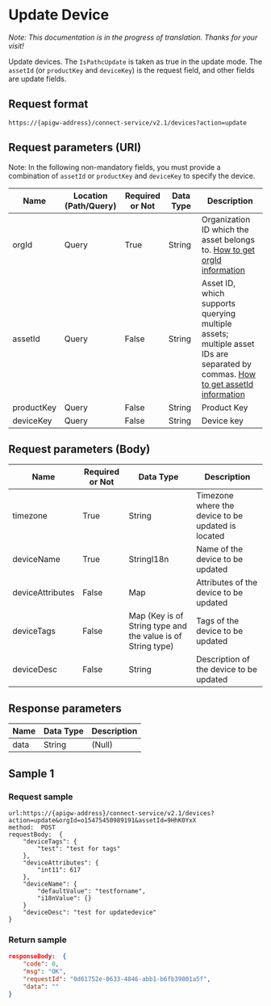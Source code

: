# Update Device

*Note:  This documentation is in the progress of translation. Thanks for your visit!*

Update devices. The `IsPathcUpdate` is taken as true in the update mode. The `assetId` (or `productKey` and `deviceKey`) is the request field, and other fields are update fields.

## Request format

```
https://{apigw-address}/connect-service/v2.1/devices?action=update
```

## Request parameters (URI)

Note: In the following non-mandatory fields, you must provide a combination of `assetId` or `productKey` and `deviceKey` to specify the device.

| Name | Location (Path/Query) | Required or Not | Data Type | Description |
|---------------|------------------|----------|-----------|--------------|
| orgId         | Query            | True     | String    | Organization ID which the asset belongs to. [How to get orgId information](/docs/api/en/latest/api_faqs#how-to-get-orgid-information-orgid)                |
| assetId  | Query          | False      | String        | Asset ID, which supports querying multiple assets; multiple asset IDs are separated by commas. [How to get assetId information](/docs/api/en/latest/api_faqs.html#how-to-get-assetid-information-assetid) |
| productKey | Query         | False      | String         | Product Key      |
| deviceKey | Query         | False     | String          | Device key          |


## Request parameters (Body)

| Name | Required or Not | Data Type | Description |
|----------------|---------------|--------------------------|---|
|timezone | True          | String         | Timezone where the device to be updated is located     |
| deviceName | True          | StringI18n | Name of the device to be updated         |
| deviceAttributes | False         | Map       | Attributes of the device to be updated         |
| deviceTags   | False         | Map (Key is of String type and the value is of String type)    | Tags of the device to be updated |
| deviceDesc  | False         | String    | Description of the device to be updated     |




## Response parameters

| Name | Data Type | Description |
|-------------|-------------------|-----------------------------|
| data |    String        | (Null) |





## Sample 1

### Request sample

```
url:https://{apigw-address}/connect-service/v2.1/devices?action=update&orgId=o15475450989191&assetId=9HhK0YxX
method:  POST
requestBody:  {
	"deviceTags": {
		"test": "test for tags"
	},
	"deviceAttributes": {
		"int11": 617
	},
	"deviceName": {
		"defaultValue": "testforname",
		"i18nValue": {}
	}
	"deviceDesc": "test for updatedevice"
}
```

### Return sample

```json
responseBody:  {
	"code": 0,
	"msg": "OK",
	"requestId": "0d61752e-0633-4846-abb1-b6fb39801a5f",
	"data": ""
}
```

